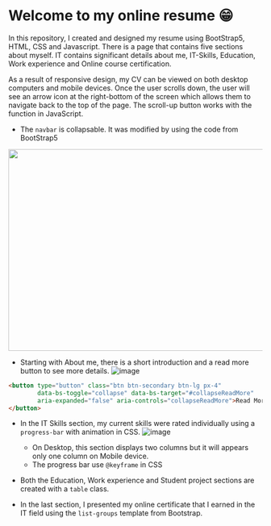 # Welcome to my online resume 😁

In this repository, I created and designed my resume using BootStrap5, HTML, CSS and Javascript. There is a page that contains five sections about myself. IT contains significant details about me, IT-Skills, Education, Work experience and Online course certification. 

As a result of responsive design, my CV can be viewed on both desktop computers and mobile devices. Once the user scrolls down, the user will see an arrow icon at the right-bottom of the screen which allows them to navigate back to the top of the page. The scroll-up button works with the function in JavaScript.

- The `navbar` is collapsable. It was modified by using the code from BootStrap5 
<img src="https://user-images.githubusercontent.com/72558791/216346640-5ec82e53-a2b1-404d-a655-a1b520d8aae4.png" width="700" height="400">


- Starting with About me, there is a short introduction and a read more button to see more details.
![image](https://user-images.githubusercontent.com/72558791/216346720-6e1f1daa-1eae-4bd8-9b16-3aaab38512fc.png)
 ```HTML
 <button type="button" class="btn btn-secondary btn-lg px-4" 
         data-bs-toggle="collapse" data-bs-target="#collapseReadMore" 
         aria-expanded="false" aria-controls="collapseReadMore">Read More
</button>
```
- In the IT Skills section, my current skills were rated individually using a `progress-bar` with animation in CSS. 
![image](https://user-images.githubusercontent.com/72558791/216346839-1c728b0a-e9e7-419d-b358-a46f0f7b4530.png)
  - On Desktop, this section displays two columns but it will appears only one column on Mobile device.
  - The progress bar use ` @keyframe ` in CSS

- Both the Education, Work experience and Student project sections are created with a `table` class.

- In the last section, I presented my online certificate that I earned in the IT field using the `list-groups` template from Bootstrap.

